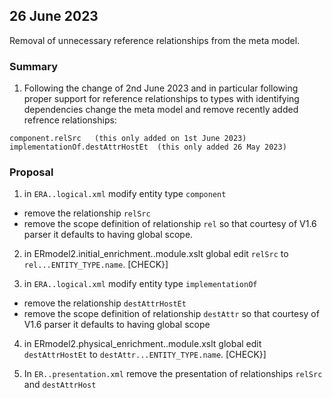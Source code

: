 

## 26 June 2023
Removal of unnecessary reference relationships from the meta model.


### Summary
1. Following the change of 2nd June 2023 and in particular following proper support for reference relationships to types
with identifying dependencies change the meta model and remove recently added refrence relationships:
```
component.relSrc   (this only added on 1st June 2023)
implementationOf.destAttrHostEt  (this only added 26 May 2023)
```
### Proposal

1. in `ERA..logical.xml` modify entity type `component`
- remove the relationship `relSrc` 
- remove the scope definition of relationship `rel` so that courtesy of V1.6 parser it defaults to having global scope.

2. in ERmodel2.initial_enrichment..module.xslt global edit `relSrc` to `rel...ENTITY_TYPE.name`. [CHECK}]

3. in `ERA..logical.xml` modify entity type `implementationOf`
- remove the relationship `destAttrHostEt` 
- remove the scope definition of relationship `destAttr` so that courtesy of V1.6 parser it defaults to having global scope

4. in ERmodel2.physical_enrichment..module.xslt global edit `destAttrHostEt` to `destAttr...ENTITY_TYPE.name`. [CHECK}]

5. In `ER..presentation.xml` remove the presentation of relationships `relSrc` and `destAttrHost`

